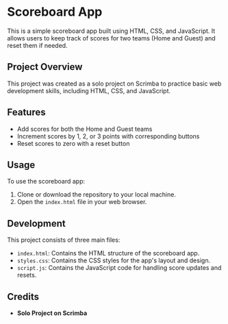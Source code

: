 # Scoreboard App

This is a simple scoreboard app built using HTML, CSS, and JavaScript. It allows users to keep track of scores for two teams (Home and Guest) and reset them if needed.

## Project Overview

This project was created as a solo project on Scrimba to practice basic web development skills, including HTML, CSS, and JavaScript.

## Features

- Add scores for both the Home and Guest teams
- Increment scores by 1, 2, or 3 points with corresponding buttons
- Reset scores to zero with a reset button

## Usage

To use the scoreboard app:
1. Clone or download the repository to your local machine.
2. Open the `index.html` file in your web browser.

## Development

This project consists of three main files:
- `index.html`: Contains the HTML structure of the scoreboard app.
- `styles.css`: Contains the CSS styles for the app's layout and design.
- `script.js`: Contains the JavaScript code for handling score updates and resets.

## Credits

- **Solo Project on Scrimba**